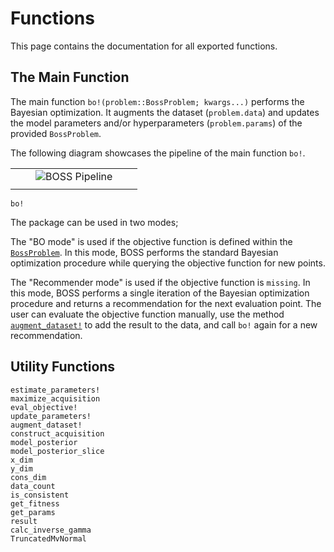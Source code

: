 
# Functions

This page contains the documentation for all exported functions.

## The Main Function

The main function `bo!(problem::BossProblem; kwargs...)` performs the Bayesian optimization. It augments the dataset (`problem.data`) and updates the model parameters and/or hyperparameters (`problem.params`) of the provided `BossProblem`.

The following diagram showcases the pipeline of the main function `bo!`.

| | | | | |
| --- | --- | --- | --- | --- |
| | | ![BOSS Pipeline](img/boss_pipeline.drawio.png) | | |
| | | | | |

```@docs
bo!
```

The package can be used in two modes;

The "BO mode" is used if the objective function is defined within the [`BossProblem`](@ref). In this mode, BOSS performs the standard Bayesian optimization procedure while querying the objective function for new points.

The "Recommender mode" is used if the objective function is `missing`. In this mode, BOSS performs a single iteration of the Bayesian optimization procedure and returns a recommendation for the next evaluation point. The user can evaluate the objective function manually, use the method [`augment_dataset!`](@ref) to add the result to the data, and call `bo!` again for a new recommendation.

## Utility Functions

```@docs
estimate_parameters!
maximize_acquisition
eval_objective!
update_parameters!
augment_dataset!
construct_acquisition
model_posterior
model_posterior_slice
x_dim
y_dim
cons_dim
data_count
is_consistent
get_fitness
get_params
result
calc_inverse_gamma
TruncatedMvNormal
```
